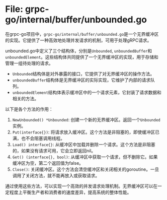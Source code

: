 # File: grpc-go/internal/buffer/unbounded.go

在grpc-go项目中，`grpc-go/internal/buffer/unbounded.go`是一个无界缓冲区的实现。它提供了一种高效地处理并发请求的机制，可用于处理gRPC请求。

unbounded.go中定义了三个结构体，分别是`Unbounded`, `unboundedBuffer`和`unboundedElement`。这些结构体共同提供了一个无界缓冲区的实现，用于存储和管理一组待处理的请求。

- `Unbounded`结构体是对外暴露的接口，它提供了对无界缓冲区的操作方法。
- `unboundedBuffer`结构体是无界缓冲区的实际实现，它维护了内部的请求队列。
- `unboundedElement`结构体表示缓冲区中的一个请求元素，它封装了请求数据和相关的方法。

以下是各个方法的作用：

1. `NewUnbounded() *Unbounded`: 创建一个新的无界缓冲区。返回一个`Unbounded`实例。
2. `Put(interface{})`: 将请求放入缓冲区。这个方法是非阻塞的，即使缓冲区已满，也不会阻塞调用线程。
3. `Load() interface{}`: 从缓冲区中加载并删除一个请求。这个方法是非阻塞的，如果没有请求可用，它会立即返回nil。
4. `Get() (interface{}, bool)`: 从缓冲区中获取一个请求，但不删除它。如果缓冲区为空，第二个返回值为false。
5. `Close()`: 关闭缓冲区。这个方法会清空缓冲区和关闭相关的goroutine。一旦调用了关闭方法，就不能再放入或获取请求。

通过使用这些方法，可以实现一个高效的并发请求处理机制。无界缓冲区可以在一定程度上平衡生产者和消费者的速度差异，提高系统的整体性能。

